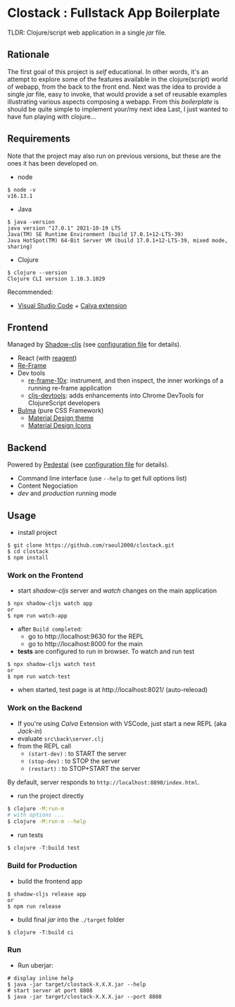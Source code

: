 # Clostack :  Fullstack App Boilerplate

TLDR: Clojure/script web application in a single *jar* file.

## Rationale

The first goal of this project is *self* educational. In other words, it's an attempt to explore some of the features available in the clojure(script) world of webapp, from the back to the front end. Next was the idea to provide a single *jar* file, easy to invoke, that would provide a set of reusable examples illustrating various aspects composing a webapp. From this *boilerplate* is should be quite simple to implement your/my next idea
Last, I just wanted to have fun playing with clojure...

## Requirements

Note that the project may also run on previous versions, but these are the ones it has been developed on.

- node
```shell
$ node -v
v16.13.1
```
- Java 
```shell
$ java -version
java version "17.0.1" 2021-10-19 LTS
Java(TM) SE Runtime Environment (build 17.0.1+12-LTS-39)
Java HotSpot(TM) 64-Bit Server VM (build 17.0.1+12-LTS-39, mixed mode, sharing)
```

- Clojure
```shell
$ clojure --version
Clojure CLI version 1.10.3.1029
```

Recommended:
- [Visual Studio Code](https://code.visualstudio.com/) + [Calva extension](https://marketplace.visualstudio.com/items?itemName=betterthantomorrow.calva)

## Frontend

Managed by [Shadow-cljs](https://shadow-cljs.github.io/docs/UsersGuide.html) (see [configuration file](shadow-cljs.edn) for details).

- React (with [reagent](https://cljdoc.org/d/reagent/reagent/1.1.1/doc/documentation-index))
- [Re-Frame](https://day8.github.io/re-frame/)
- Dev tools
  - [re-frame-10x](https://github.com/day8/re-frame-10x): instrument, and then inspect, the inner workings of a running re-frame application
  - [cljs-devtools](https://github.com/binaryage/cljs-devtools): adds enhancements into Chrome DevTools for ClojureScript developers
- [Bulma](https://bulma.io) (pure CSS Framework)
  - [Material Design theme](https://jenil.github.io/bulmaswatch/materia)
  - [Material Design Icons](https://materialdesignicons.com/)

## Backend

Powered by [Pedestal](http://pedestal.io/) (see [configuration file](deps.edn) for details).

- Command line interface (use `--help` to get full options list)
- Content Negociation
- *dev* and *production* running mode

## Usage

- install project
```
$ git clone https://github.com/raoul2000/clostack.git
$ cd clostack
$ npm install
```

### Work on the Frontend

- start *shadow-cljs* server and *watch* changes on the main application
```shell
$ npx shadow-cljs watch app
or
$ npm run watch-app
```
- after `Build completed`:
  - go to http://localhost:9630 for the REPL
  - go to http://localhost:8000 for the main
- **tests** are configured to run in browser. To watch and run test
```shell
$ npx shadow-cljs watch test
or
$ npm run watch-test
```
- when started, test page is at http://localhost:8021/ (auto-releoad)

### Work on the Backend

- If you're using *Calva* Extension with VSCode, just start a new REPL (aka *Jack-in*)
- evaluate `src\back\server.clj`
- from the REPL call 
  - `(start-dev)` : to START the server
  - `(stop-dev)` : to STOP the server
  - `(restart)` : to STOP+START the server

By default, server responds to `http://localhost:8890/index.html`.

- run the project directly
```bash
$ clojure -M:run-m
# with options ...
$ clojure -M:run-m --help
```
- run tests
```shell
$ clojure -T:build test
```

### Build for Production

- build the frontend app
```shell
$ shadow-cljs release app
or
$ npm run release
```
- build final *jar* into the `./target` folder
```shell
$ clojure -T:build ci
```

### Run
- Run uberjar:
```shell
# display inline help
$ java -jar target/clostack-X.X.X.jar --help
# start server at port 8808
$ java -jar target/clostack-X.X.X.jar --port 8808
```

